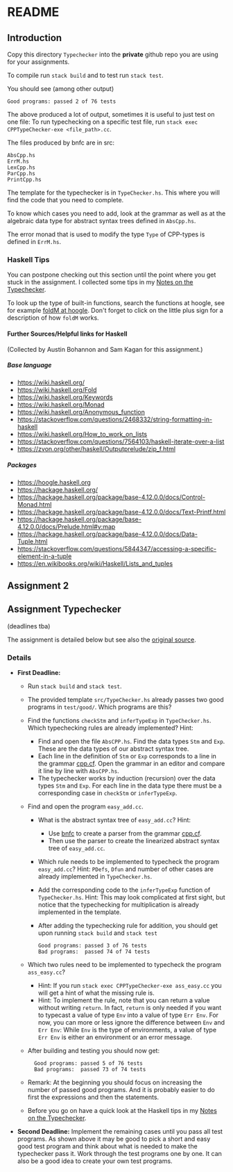 # README

## Introduction

Copy this directory `Typechecker` into the **private** github repo you are using for your assignments.

To compile run `stack build` and to test run `stack test`.

You should see (among other output)

    Good programs: passed 2 of 76 tests

The above produced a lot of output, sometimes it is useful to just test on one file: To run typechecking on a specific test file, run `stack exec CPPTypeChecker-exe <file_path>.cc`.

The files produced by bnfc are in src:

	AbsCpp.hs
	ErrM.hs
	LexCpp.hs
	ParCpp.hs
	PrintCpp.hs

The template for the typechecker is in `TypeChecker.hs`. This where you will find the code that you need to complete.

To know which cases you need to add, look at the grammar as well as at the algebraic data type for abstract syntax trees defined in `AbsCpp.hs`.

The error monad that is used to modify the type `Type` of CPP-types is defined in `ErrM.hs`.

### Haskell Tips

You can postpone checking out this section until the point where you get stuck in the assignment. I collected some tips in my [Notes on the Typechecker](https://hackmd.io/@alexhkurz/SypNV6qvL).

To look up the type of built-in functions, search the functions at hoogle, see for example [foldM at hoogle](https://hoogle.haskell.org/?hoogle=foldM). Don't forget to click on the little plus sign for a description of how `foldM` works.

#### Further Sources/Helpful links for Haskell

(Collected by Austin Bohannon and Sam Kagan for this assignment.)

##### Base language
* https://wiki.haskell.org/
 * https://wiki.haskell.org/Fold
 * https://wiki.haskell.org/Keywords
 * https://wiki.haskell.org/Monad
 * https://wiki.haskell.org/Anonymous_function
* https://stackoverflow.com/questions/2468332/string-formatting-in-haskell
* https://wiki.haskell.org/How_to_work_on_lists
* https://stackoverflow.com/questions/7564103/haskell-iterate-over-a-list
* https://zvon.org/other/haskell/Outputprelude/zip_f.html

##### Packages
* https://hoogle.haskell.org
* https://hackage.haskell.org/
 * https://hackage.haskell.org/package/base-4.12.0.0/docs/Control-Monad.html
 * https://hackage.haskell.org/package/base-4.12.0.0/docs/Text-Printf.html
 * https://hackage.haskell.org/package/base-4.12.0.0/docs/Prelude.html#v:map
 * https://hackage.haskell.org/package/base-4.12.0.0/docs/Data-Tuple.html
* https://stackoverflow.com/questions/5844347/accessing-a-specific-element-in-a-tuple
* https://en.wikibooks.org/wiki/Haskell/Lists_and_tuples

## Assignment 2

## Assignment Typechecker 

(deadlines tba)

The assignment is detailed below but see also the [original source](http://www.grammaticalframework.org/ipl-book/assignments/assignment2/assignment2.html).

### Details

- **First Deadline:**
    - Run `stack build` and `stack test`.
    - The provided template `src/TypeChecker.hs` already passes two good programs in `test/good/`. Which programs are this? 
    - Find the functions `checkStm` and `inferTypeExp` in `TypeChecker.hs`. Which typechecking rules are already implemented? Hint:
      - Find and open the file `AbsCPP.hs`. Find the data types `Stm` and `Exp`. These are the data types of our abstract syntax tree. 
      - Each line in the definition of `Stm` or `Exp` corresponds to a line in the grammar [cpp.cf](https://github.com/alexhkurz/compiler-construction-2020/blob/master/Sources/Cpp/cpp.cf). Open the grammar in an editor and compare it line by line with `AbsCPP.hs`.
      - The typechecker works by induction (recursion) over the data types `Stm` and `Exp`. For each line in the data type there must be a corresponding case  in `checkStm` or `inferTypeExp`.
    - Find and open the program `easy_add.cc`. 
      - What is the abstract syntax tree of `easy_add.cc`? Hint: 
        - Use [bnfc](https://github.com/alexhkurz/compiler-construction-2020/blob/master/bnfc-tutorial-short.md) to create a parser from the grammar [cpp.cf](https://github.com/alexhkurz/compiler-construction-2020/blob/master/Sources/Cpp/cpp.cf).
         - Then use the parser to create the linearized abstract syntax tree of `easy_add.cc`.
      - Which rule needs to be implemented to typecheck the program `easy_add.cc`? Hint: `PDefs`, `Dfun` and number of other cases are already implemented in `TypeChecker.hs`.
      - Add the corresponding code to the `inferTypeExp` function of `TypeChecker.hs`. Hint: This may look complicated at first sight, but notice that the typechecking for multiplication is already implemented in the template. 
      - After adding the typechecking rule for addition, you should get upon running `stack build` and `stack test`

            Good programs: passed 3 of 76 tests
            Bad programs:  passed 74 of 74 tests
            
    - Which two rules need to be implemented to typecheck the program `ass_easy.cc`?
      - Hint: If you run `stack exec CPPTypeChecker-exe ass_easy.cc` you will get a hint of what the missing rule is. 
      - Hint: To implement the rule, note that you can return a value without writing `return`. In fact, `return` is only needed if you want to typecast a value of type `Env` into a value of type `Err Env`. For now, you can more or less ignore the difference between `Env` and `Err Env`: While `Env` is the type of environments, a value of type `Err Env` is either an environment or an error message. 
    - After building and testing you should now get:
      
            Good programs: passed 5 of 76 tests
            Bad programs:  passed 73 of 74 tests

    - Remark: At the beginning you should focus on increasing the number of passed good programs. And it is probably easier to do first the expressions and then the statements.

    - Before you go on have a quick look at the Haskell tips in my [Notes on the Typechecker](https://hackmd.io/@alexhkurz/SypNV6qvL). 


- **Second Deadline:** Implement the remaining cases until you pass all test programs. As shown above it may be good to pick a short and easy good test program and think about what is needed to make the typechecker pass it. Work through the test programs one by one. It can also be a good idea to create your own test programs.






